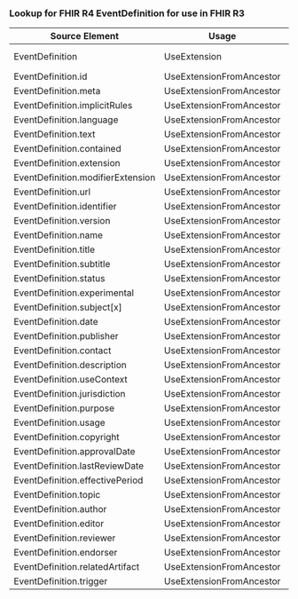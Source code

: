 ### Lookup for FHIR R4 EventDefinition for use in FHIR R3

| Source Element | Usage | Target |
| -------------- | ----- | ------ |
| EventDefinition | UseExtension | http://hl7.org/fhir/4.0/StructureDefinition/extension-EventDefinition |
| EventDefinition.id | UseExtensionFromAncestor | - |
| EventDefinition.meta | UseExtensionFromAncestor | - |
| EventDefinition.implicitRules | UseExtensionFromAncestor | - |
| EventDefinition.language | UseExtensionFromAncestor | - |
| EventDefinition.text | UseExtensionFromAncestor | - |
| EventDefinition.contained | UseExtensionFromAncestor | - |
| EventDefinition.extension | UseExtensionFromAncestor | - |
| EventDefinition.modifierExtension | UseExtensionFromAncestor | - |
| EventDefinition.url | UseExtensionFromAncestor | - |
| EventDefinition.identifier | UseExtensionFromAncestor | - |
| EventDefinition.version | UseExtensionFromAncestor | - |
| EventDefinition.name | UseExtensionFromAncestor | - |
| EventDefinition.title | UseExtensionFromAncestor | - |
| EventDefinition.subtitle | UseExtensionFromAncestor | - |
| EventDefinition.status | UseExtensionFromAncestor | - |
| EventDefinition.experimental | UseExtensionFromAncestor | - |
| EventDefinition.subject[x] | UseExtensionFromAncestor | - |
| EventDefinition.date | UseExtensionFromAncestor | - |
| EventDefinition.publisher | UseExtensionFromAncestor | - |
| EventDefinition.contact | UseExtensionFromAncestor | - |
| EventDefinition.description | UseExtensionFromAncestor | - |
| EventDefinition.useContext | UseExtensionFromAncestor | - |
| EventDefinition.jurisdiction | UseExtensionFromAncestor | - |
| EventDefinition.purpose | UseExtensionFromAncestor | - |
| EventDefinition.usage | UseExtensionFromAncestor | - |
| EventDefinition.copyright | UseExtensionFromAncestor | - |
| EventDefinition.approvalDate | UseExtensionFromAncestor | - |
| EventDefinition.lastReviewDate | UseExtensionFromAncestor | - |
| EventDefinition.effectivePeriod | UseExtensionFromAncestor | - |
| EventDefinition.topic | UseExtensionFromAncestor | - |
| EventDefinition.author | UseExtensionFromAncestor | - |
| EventDefinition.editor | UseExtensionFromAncestor | - |
| EventDefinition.reviewer | UseExtensionFromAncestor | - |
| EventDefinition.endorser | UseExtensionFromAncestor | - |
| EventDefinition.relatedArtifact | UseExtensionFromAncestor | - |
| EventDefinition.trigger | UseExtensionFromAncestor | - |
